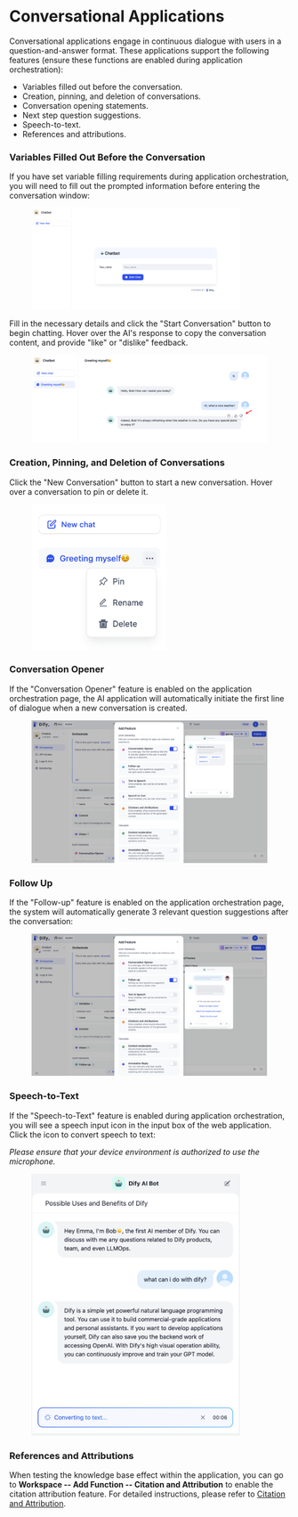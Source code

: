 # Conversational Applications

Conversational applications engage in continuous dialogue with users in a question-and-answer format. These applications support the following features (ensure these functions are enabled during application orchestration):

* Variables filled out before the conversation.
* Creation, pinning, and deletion of conversations.
* Conversation opening statements.
* Next step question suggestions.
* Speech-to-text.
* References and attributions.

### Variables Filled Out Before the Conversation

If you have set variable filling requirements during application orchestration, you will need to fill out the prompted information before entering the conversation window:

<figure><img src="../../../../img/conversation-chatbot.png" alt="" width="375"><figcaption></figcaption></figure>

Fill in the necessary details and click the "Start Conversation" button to begin chatting. Hover over the AI's response to copy the conversation content, and provide "like" or "dislike" feedback.

<figure><img src="../../../../img/conversation-chatbot-2.png" alt=""><figcaption></figcaption></figure>

### Creation, Pinning, and Deletion of Conversations

Click the "New Conversation" button to start a new conversation. Hover over a conversation to pin or delete it.

<figure><img src="../../../../img/pin-delete-chat.png" alt="" width="242"><figcaption></figcaption></figure>

### Conversation Opener

If the "Conversation Opener" feature is enabled on the application orchestration page, the AI application will automatically initiate the first line of dialogue when a new conversation is created.

<figure><img src="../../../../img/conversation-opener.png" alt=""><figcaption></figcaption></figure>

### Follow Up

If the "Follow-up" feature is enabled on the application orchestration page, the system will automatically generate 3 relevant question suggestions after the conversation:

<figure><img src="../../../../img/conversation-follow-up.png" alt=""><figcaption></figcaption></figure>

### Speech-to-Text

If the "Speech-to-Text" feature is enabled during application orchestration, you will see a speech input icon in the input box of the web application. Click the icon to convert speech to text:

_Please ensure that your device environment is authorized to use the microphone._

<figure><img src="/en/.gitbook/assets/guides/application-publishing/launch-your-webapp-quickly/conversation-application/image (79).png" alt="" width="375"><figcaption></figcaption></figure>

### References and Attributions

When testing the knowledge base effect within the application, you can go to **Workspace -- Add Function -- Citation and Attribution** to enable the citation attribution feature. For detailed instructions, please refer to [Citation and Attribution](https://docs.agentbase.ai/guides/knowledge-base/retrieval-test-and-citation#id-2.-citation-and-attribution).